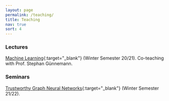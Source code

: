 ```yaml
---
layout: page
permalink: /teaching/
title: Teaching
nav: true
sort: 4
---
```


### Lectures
[Machine Learning](https://www.in.tum.de/daml/lehre/wintersemester-202021/machine-learning/){:target="_blank"}
(Winter Semester 20/21). Co-teaching with Prof. Stephan Günnemann.

### Seminars
[Trustworthy Graph Neural Networks](https://cms.cispa.saarland/tgnn_ws21/){:target="_blank"} (Winter Semester 21/22).
